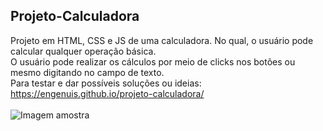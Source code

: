 ## Projeto-Calculadora
 Projeto em HTML, CSS e JS de uma calculadora. No qual, o usuário pode calcular qualquer operação básica. <br>
 O usuário pode realizar os cálculos por meio de clicks nos botões ou mesmo digitando no campo de texto. <br>
 Para testar e dar possíveis soluções ou ideias: https://engenuis.github.io/projeto-calculadora/ <br><br>
![Imagem amostra](https://user-images.githubusercontent.com/87485369/197454385-6e7cce2d-0567-48e2-865b-37ebb63e5ac3.png)
